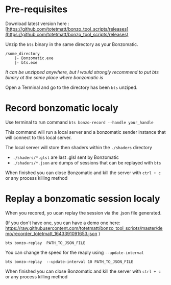 # Pre-requisites 
Download latest version here : [https://github.com/totetmatt/bonzo_tool_scripts/releases](https://github.com/totetmatt/bonzo_tool_scripts/releases)

Unzip the `bts` binary in the same directory as your Bonzomatic.

```
/some_directory
    |- Bonzomatic.exe
    |- bts.exe
```

*It can be unzipped anywhere, but I would strongly recommend to put bts binary at the same place where bonzomatic is*

Open a Terminal and go to the directory has been `bts` unziped.

# Record bonzomatic localy
Use terminal to run command
```bts bonzo-record --handle your_handle```

This command will run a local server and a bonzomatic sender instance that will connect to this local server.

The local server will store then shaders within the `./shaders` directory

- `./shaders/*.glsl` are last .glsl sent by Bonzomatic
- `./shaders/*.json` are dumps of sessions that can be replayed with `bts`

When finished you can close Bonzomatic and kill the server with `ctrl + c` or any process killing method

# Replay a bonzomatic session localy

When you recored, yo ucan replay the session via the .json file generated.

(If you don't have one, you can have a demo one here: https://raw.githubusercontent.com/totetmatt/bonzo_tool_scripts/master/demo/recorder_totetmatt_1643391091653.json )

```bts bonzo-replay  PATH_TO_JSON_FILE```

You can change the speed for the reaply using ```--update-interval```

```bts bonzo-replay  --update-interval 10 PATH_TO_JSON_FILE ```


When finished you can close Bonzomatic and kill the server with `ctrl + c` or any process killing method
